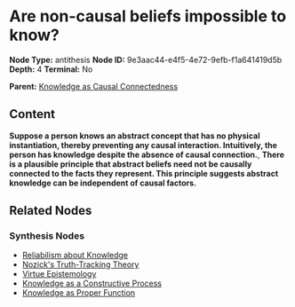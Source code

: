 # Are non-causal beliefs impossible to know?

**Node Type:** antithesis
**Node ID:** 9e3aac44-e4f5-4e72-9efb-f1a641419d5b
**Depth:** 4
**Terminal:** No

**Parent:** [Knowledge as Causal Connectedness](knowledge-as-causal-connectedness-synthesis-39be1001-035a-418e-bc36-498ad6be6ca4.md)

## Content

**Suppose a person knows an abstract concept that has no physical instantiation, thereby preventing any causal interaction. Intuitively, the person has knowledge despite the absence of causal connection.**, **There is a plausible principle that abstract beliefs need not be causally connected to the facts they represent. This principle suggests abstract knowledge can be independent of causal factors.**

## Related Nodes

### Synthesis Nodes

- [Reliabilism about Knowledge](reliabilism-about-knowledge-synthesis-d877688b-10f6-411b-8b5c-11c6b6195c81.md)
- [Nozick's Truth-Tracking Theory](nozicks-truth-tracking-theory-synthesis-59453b0c-7bcf-43c3-90b3-02bada95e9f5.md)
- [Virtue Epistemology](virtue-epistemology-synthesis-f41db7ed-3791-447f-8ea5-4d97b6fd9e87.md)
- [Knowledge as a Constructive Process](knowledge-as-a-constructive-process-synthesis-37cd40fd-a963-48c6-b4a7-e7755fac6411.md)
- [Knowledge as Proper Function](knowledge-as-proper-function-synthesis-245f0bde-d06e-4f95-90c7-99cef2c7db96.md)
